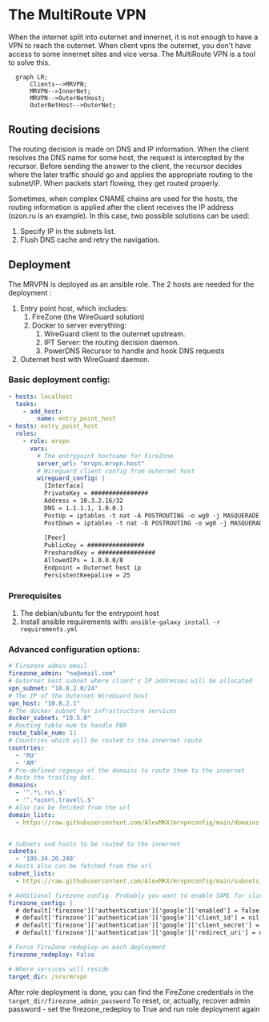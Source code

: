 # The MultiRoute VPN

When the internet split into outernet and innernet, it is not enough to have a VPN to reach the outernet. 
When client vpns the outernet, you don't have access to some innernet sites and vice versa.
The MultiRoute VPN is a tool to solve this.

```mermaid
  graph LR;
      Clients-->MRVPN;
      MRVPN-->InnerNet;
      MRVPN-->OuterNetHost;
      OuterNetHost-->OuterNet;
```

## Routing decisions
The routing decision is made on DNS and IP information. When the client resolves the DNS name for some host, 
the request is intercepted by the recursor. Before sending the answer to the client, the recursor 
decides where the later traffic should go and applies the appropriate routing to the subnet/IP. 
When packets start flowing, they get routed properly. 

Sometimes, when complex CNAME chains are used for the hosts, the routing information is applied 
after the client receives the IP address (ozon.ru is an example). In this case, two possible solutions can be used:

1. Specify IP in the subnets list.
2. Flush DNS cache and retry the navigation.


## Deployment
The MRVPN is deployed as an ansible role. The 2 hosts are needed for the deployment : 
1. Entry point host, which includes:
   1. FireZone (the WireGuard solution)
   2. Docker to server everything:
      1. WireGuard client to the outernet upstream.
      2. IPT Server: the routing decision daemon.
      3. PowerDNS Recursor to handle and hook DNS requests
2. Outernet host with WireGuard daemon.

### Basic deployment config:
```yaml
- hosts: localhost
  tasks:
    - add_host:
        name: entry_point_host
- hosts: entry_point_host
  roles:
    - role: mrvpn
      vars:
        # The entrypoint hostname for FireZone 
        server_url: "mrvpn.mrvpn.host"
        # Wireguard client config from outernet host
        wireguard_config: |
          [Interface]
          PrivateKey = ################
          Address = 10.3.2.16/32
          DNS = 1.1.1.1, 1.0.0.1
          PostUp = iptables -t nat -A POSTROUTING -o wg0 -j MASQUERADE
          PostDown = iptables -t nat -D POSTROUTING -o wg0 -j MASQUERADE
          
          [Peer]
          PublicKey = ################
          PresharedKey = ################
          AllowedIPs = 1.0.0.0/8
          Endpoint = Outernet host ip
          PersistentKeepalive = 25
```
### Prerequisites
1. The debian/ubuntu for the entrypoint host
2. Install ansible requirements with: ```ansible-galaxy install -r requirements.yml```

### Advanced configuration options:

```yaml
# Firezone admin email
firezone_admin: "no@email.com"
# Outernet host subnet where client's IP addresses will be allocated
vpn_subnet: "10.8.2.0/24"
# The IP of the Outernet WireGuard host
vpn_host: "10.8.2.1"
# The docker subnet for infrastructure services
docker_subnet: "10.5.0"
# Routing table num to handle PBR
route_table_num: 11
# Countries which will be routed to the innernet route
countries:
  - 'RU'
  - 'AM'
# Pre-defined regexps of the domains to route them to the innernet
# Note the trailing dot.
domains:
  - '^.*\.ru\.$'
  - '^.*ozon\.travel\.$'
# Also can be fetched from the url
domain_lists:
  - https://raw.githubusercontent.com/AlexMKX/mrvpnconfig/main/domains.txt


# Subnets and hosts to be routed to the innernet
subnets:
  - '195.34.20.248'
# Hosts also can be fetched from the url 
subnet_lists:
  - https://raw.githubusercontent.com/AlexMKX/mrvpnconfig/main/subnets.txt

# Additional firezone config. Probably you want to enable SAML for clients
firezone_config: |
  # default['firezone']['authentication']['google']['enabled'] = false
  # default['firezone']['authentication']['google']['client_id'] = nil
  # default['firezone']['authentication']['google']['client_secret'] = nil
  # default['firezone']['authentication']['google']['redirect_uri'] = nil

# Force FireZone redeploy on each deployment
firezone_redeploy: False

# Where services will reside
target_dir: /srv/mrvpn
```

After role deployment is done, you can find the FireZone credentials in the ```target_dir/firezone_admin_password```
To reset, or, actually, recover admin password - set the firezone_redeploy to True and run role deployment again

